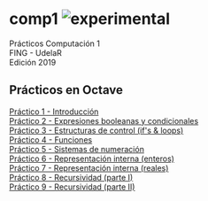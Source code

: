 # comp1 ![experimental](https://img.shields.io/badge/lifecycle-experimental-orange.svg)

Prácticos Computación 1  
FING - UdelaR  
Edición 2019  

## Prácticos en Octave

[Práctico 1 - Introducción](https://github.com/daczarne/comp1/blob/master/Soluciones_en_Octave/Práctico01)  
[Práctico 2 - Expresiones booleanas y condicionales](https://github.com/daczarne/comp1/blob/master/Soluciones_en_Octave/Práctico02)  
[Práctico 3 - Estructuras de control (if's & loops)](https://github.com/daczarne/comp1/blob/master/Soluciones_en_Octave/Práctico03)  
[Práctico 4 - Funciones](https://github.com/daczarne/comp1/blob/master/Soluciones_en_Octave/Práctico04)  
[Práctico 5 - Sistemas de numeración](https://github.com/daczarne/comp1/blob/master/Práctico05/Soluciones_en_Octave/Práctico05)  
[Práctico 6 - Representación interna (enteros)](https://github.com/daczarne/comp1/blob/master/Práctico05/Soluciones_en_Octave/Práctico06)  
[Práctico 7 - Representación interna (reales)](https://github.com/daczarne/comp1/blob/master/Práctico05/Soluciones_en_Octave/Práctico07)  
[Práctico 8 - Recursividad (parte I)](https://github.com/daczarne/comp1/blob/master/Práctico05/Soluciones_en_Octave/Práctico08)  
[Práctico 9 - Recursividad (parte II)](https://github.com/daczarne/comp1/blob/master/Práctico05/Soluciones_en_Octave/Práctico09)  

<!--
## Prácticos en Python

[Práctico 1 - Introducción](https://github.com/daczarne/comp1/blob/master/Soluciones_en_Python/Práctico01)  
[Práctico 2 - Expresiones booleanas y condicionales](https://github.com/daczarne/comp1/blob/master/Soluciones_en_Python/Práctico02)  
[Práctico 3 - Estructuras de control (if's & loops)](https://github.com/daczarne/comp1/blob/master/Soluciones_en_Python/Práctico03)  
[Práctico 4 - Funciones](https://github.com/daczarne/comp1/blob/master/Soluciones_en_Python/Práctico04)  
[Práctico 5](https://github.com/daczarne/comp1/blob/master/Práctico05/Soluciones_en_Python/Práctico05)  
[Práctico 6](https://github.com/daczarne/comp1/blob/master/Práctico05/Soluciones_en_Python/Práctico06)  
[Práctico 7](https://github.com/daczarne/comp1/blob/master/Práctico05/Soluciones_en_Python/Práctico07)  
[Práctico 8](https://github.com/daczarne/comp1/blob/master/Práctico05/Soluciones_en_Python/Práctico08)  
[Práctico 9](https://github.com/daczarne/comp1/blob/master/Práctico05/Soluciones_en_Python/Práctico09)  
-->
